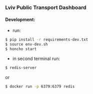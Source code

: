 ### Lviv Public Transport Dashboard

#### Development:

* run:
```sh
$ pip install -r requirements-dev.txt
$ source env-dev.sh
$ honcho start
```

* in second terminal run:
```sh
$ redis-server
```
or
```sh
$ docker run -p 6379:6379 redis
```